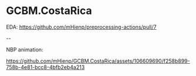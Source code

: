 # GCBM.CostaRica

EDA: https://github.com/mHienp/preprocessing-actions/pull/7

--

NBP animation:





https://github.com/mHienp/GCBM.CostaRica/assets/106609690/f258b899-758b-4e81-bcc8-4bfb2eb4a213


